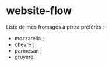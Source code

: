 # website-flow
Liste de mes fromages à pizza préférés :
- mozzarella ; 
- chèvre ;
- parmesan ;
- gruyère.
